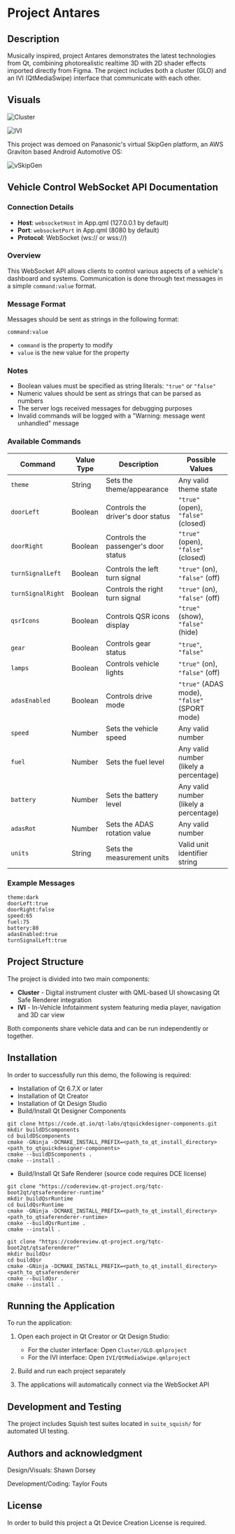 # Project Antares


## Description
Musically inspired, project Antares demonstrates the latest technologies from Qt, combining photorealistic realtime 3D with 2D shader effects imported directly from Figma. The project includes both a cluster (GLO) and an IVI (QtMediaSwipe) interface that communicate with each other.

## Visuals
![Cluster](screenshots/cluster.png)

![IVI](screenshots/ivi.png)

This project was demoed on Panasonic's virtual SkipGen platform, an AWS Graviton based Android Automotive OS:

![vSkipGen](screenshots/skipgen.png)

## Vehicle Control WebSocket API Documentation

### Connection Details

- **Host**: `websocketHost` in App.qml (127.0.0.1 by default)
- **Port**: `websocketPort` in App.qml (8080 by default)
- **Protocol**: WebSocket (ws:// or wss://)

### Overview

This WebSocket API allows clients to control various aspects of a vehicle's dashboard and systems. Communication is done through text messages in a simple `command:value` format.

### Message Format
Messages should be sent as strings in the following format:
```
command:value
```
- `command` is the property to modify
- `value` is the new value for the property

### Notes

- Boolean values must be specified as string literals: `"true"` or `"false"`
- Numeric values should be sent as strings that can be parsed as numbers
- The server logs received messages for debugging purposes
- Invalid commands will be logged with a "Warning: message went unhandled" message

### Available Commands

| Command | Value Type | Description | Possible Values |
|---------|------------|-------------|----------------|
| `theme` | String | Sets the theme/appearance | Any valid theme state |
| `doorLeft` | Boolean | Controls the driver's door status | `"true"` (open), `"false"` (closed) |
| `doorRight` | Boolean | Controls the passenger's door status | `"true"` (open), `"false"` (closed) |
| `turnSignalLeft` | Boolean | Controls the left turn signal | `"true"` (on), `"false"` (off) |
| `turnSignalRight` | Boolean | Controls the right turn signal | `"true"` (on), `"false"` (off) |
| `qsrIcons` | Boolean | Controls QSR icons display | `"true"` (show), `"false"` (hide) |
| `gear` | Boolean | Controls gear status | `"true"`, `"false"` |
| `lamps` | Boolean | Controls vehicle lights | `"true"` (on), `"false"` (off) |
| `adasEnabled` | Boolean | Controls drive mode | `"true"` (ADAS mode), `"false"` (SPORT mode) |
| `speed` | Number | Sets the vehicle speed | Any valid number |
| `fuel` | Number | Sets the fuel level | Any valid number (likely a percentage) |
| `battery` | Number | Sets the battery level | Any valid number (likely a percentage) |
| `adasRot` | Number | Sets the ADAS rotation value | Any valid number |
| `units` | String | Sets the measurement units | Valid unit identifier string |

### Example Messages
```
theme:dark
doorLeft:true
doorRight:false
speed:65
fuel:75
battery:80
adasEnabled:true
turnSignalLeft:true
```
## Project Structure
The project is divided into two main components:

* **Cluster** - Digital instrument cluster with QML-based UI showcasing Qt Safe Renderer integration
* **IVI** - In-Vehicle Infotainment system featuring media player, navigation and 3D car view

Both components share vehicle data and can be run independently or together.

## Installation
In order to successfully run this demo, the following is required:

* Installation of Qt 6.7.X or later
* Installation of Qt Creator
* Installation of Qt Design Studio
* Build/Install Qt Designer Components 
```
git clone https://code.qt.io/qt-labs/qtquickdesigner-components.git
mkdir buildDScomponents
cd buildDScomponents
cmake -GNinja -DCMAKE_INSTALL_PREFIX=<path_to_qt_install_directory> <path_to_qtquickdesigner-components>
cmake --buildDScomponents .
cmake --install .
```
* Build/Install Qt Safe Renderer (source code requires DCE license)
```
git clone "https://codereview.qt-project.org/tqtc-boot2qt/qtsaferenderer-runtime"
mkdir buildQsrRuntime
cd buildQsrRuntime
cmake -GNinja -DCMAKE_INSTALL_PREFIX=<path_to_qt_install_directory> <path_to_qtsaferenderer-runtime>
cmake --buildQsrRuntime .
cmake --install .
```
```
git clone "https://codereview.qt-project.org/tqtc-boot2qt/qtsaferenderer"
mkdir buildQsr
cd buildQsr
cmake -GNinja -DCMAKE_INSTALL_PREFIX=<path_to_qt_install_directory> <path_to_qtsaferenderer
cmake --buildQsr .
cmake --install .
```
## Running the Application
To run the application:

1. Open each project in Qt Creator or Qt Design Studio:
   - For the cluster interface: Open `Cluster/GLO.qmlproject`
   - For the IVI interface: Open `IVI/QtMediaSwipe.qmlproject`

2. Build and run each project separately

3. The applications will automatically connect via the WebSocket API

## Development and Testing
The project includes Squish test suites located in `suite_squish/` for automated UI testing.

## Authors and acknowledgment
Design/Visuals: Shawn Dorsey

Development/Coding: Taylor Fouts

## License
In order to build this project a Qt Device Creation License is required.
